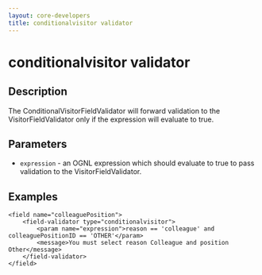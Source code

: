```yaml
---
layout: core-developers
title: conditionalvisitor validator
---
```


# conditionalvisitor validator

## Description

The ConditionalVisitorFieldValidator will forward validation to the VisitorFieldValidator only if the expression will evaluate to true.

## Parameters

- `expression` - an OGNL expression which should evaluate to true to pass validation to the VisitorFieldValidator.

## Examples

```
<field name="colleaguePosition">
    <field-validator type="conditionalvisitor">
        <param name="expression">reason == 'colleague' and colleaguePositionID == 'OTHER'</param>
        <message>You must select reason Colleague and position Other</message>
    </field-validator>
</field>
```
